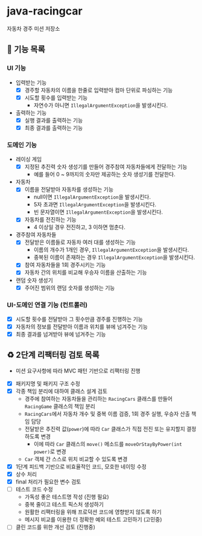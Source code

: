 # java-racingcar

자동차 경주 미션 저장소

## 📝 기능 목록

### UI 기능

- 입력받는 기능
    - [x] 경주할 자동차의 이름을 한줄로 입력받아 컴마 단위로 파싱하는 기능
    - [x] 시도할 횟수를 입력받는 기능
        - 자연수가 아니면 `IllegalArgumentException`을 발생시킨다.
- 출력하는 기능
    - [x] 실행 결과를 출력하는 기능
    - [x] 최종 결과를 출력하는 기능

### 도메인 기능

- 레이싱 게임
    - [x] 지정된 추진력 숫자 생성기를 만들어 경주참여 자동차들에게 전달하는 기능
        - 예를 들어 0 ~ 9까지의 숫자만 제공하는 숫자 생성기를 전달한다.
- 자동차
    - [x] 이름을 전달받아 자동차를 생성하는 기능
        - null이면 `IllegalArgumentException`을 발생시킨다.
        - 5자 초과면 `IllegalArgumentException`을 발생시킨다.
        - 빈 문자열이면 `IllegalArgumentException`을 발생시킨다.
    - [x] 자동차를 전진하는 기능
        - 4 이상일 경우 전진하고, 3 이하면 멈춘다.
- 경주참여 자동차들
    - [x] 전달받은 이름들로 자동차 여러 대를 생성하는 기능
        - 이름의 개수가 1개인 경우, `IllegalArgumentException`을 발생시킨다.
        - 중복된 이름이 존재하는 경우 `IllegalArgumentException`을 발생시킨다.
    - [x] 참여 자동차들을 1회 경주시키는 기능
    - [x] 자동차 간의 위치를 비교해 우승자 이름을 산출하는 기능
- 랜덤 숫자 생성기
    - [x] 주어진 범위의 랜덤 숫자를 생성하는 기능

### UI-도메인 연결 기능 (컨트롤러)

- [x] 시도할 횟수를 전달받아 그 횟수만큼 경주를 진행하는 기능
- [x] 자동차의 정보를 전달받아 이름과 위치를 뷰에 넘겨주는 기능
- [x] 최종 결과를 넘겨받아 뷰에 넘겨주는 기능

## ♻️ 2단계 리팩터링 검토 목록

- 미션 요구사항에 따라 MVC 패턴 기반으로 리팩터링 진행
- [x] 패키지명 및 패키지 구조 수정
- [x] 각종 책임 분리에 대하여 클래스 설계 검토
    - 경주에 참여하는 자동차들을 관리하는 `RacingCars` 클래스를 만들어 `RacingGame` 클래스의 책임 분리
    - `RacingCars`에서 자동차 개수 및 중복 이름 검증, 1회 경주 실행, 우승자 산출 책임 담당
    - 전달받은 추진력 값(`power`)에 따라 `Car` 클래스가 직접 전진 또는 유지할지 결정하도록 변경
        - 이에 따라 `Car` 클래스의 `move()` 메소드를 `moveOrStayByPower(int power)`로 변경
    - `Car` 객체 간 스스로 위치 비교할 수 있도록 변경
- [x] 1단계 피드백 기반으로 비효율적인 코드, 모호한 네이밍 수정
- [x] 상수 처리
- [x] final 처리가 필요한 변수 검토
- [ ] 테스트 코드 수정
    - 가독성 좋은 테스트명 작성 (진행 필요)
    - 중복 줄이고 테스트 픽스처 생성하기
    - 원활한 리팩터링을 위해 프로덕션 코드에 영향받지 않도록 하기
    - 메시지 비교를 이용한 더 정확한 예외 테스트 고민하기 (고민중)
- [ ] 클린 코드를 위한 개선 검토 (진행중)
